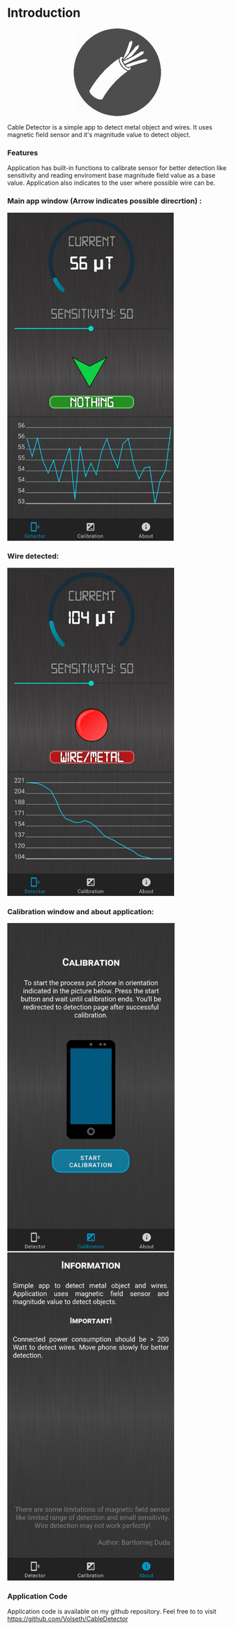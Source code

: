 # Introduction

<p align="center">
  <img src="icon.png" />
</p>

Cable Detector is a simple app to detect metal object and wires. It uses magnetic field sensor and it's magnitude value to detect object.

### Features

Application has built-in functions to calibrate sensor for better detection like sensitivity and reading enviroment base magnitude field value as a base value. 
Application also indicates to the user where possible wire can be.

### Main app window (Arrow indicates possible direcrtion) :

<img height="750px" src="s1.jpg" />


### Wire detected:

<img height="750px" src="s4.jpg" />

### Calibration window and about application:
<p>
<img height="750px" src="s2.jpg" />
<img height="750px" src="s3.jpg" />
</p>

### Application Code

Application code is available on my github repository. Feel free to to visit https://github.com/Volseth/CableDetector
